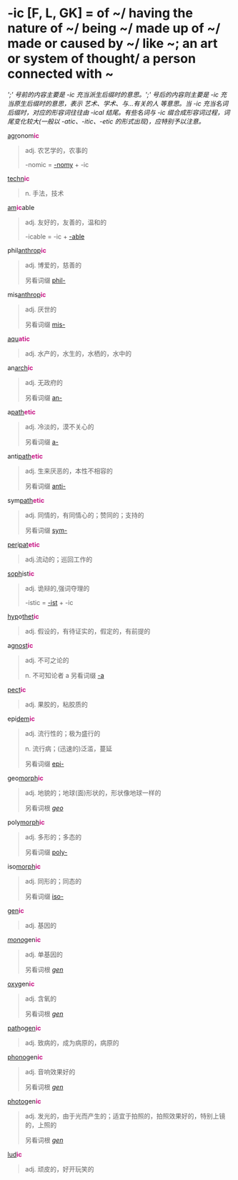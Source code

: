 # -ic [F, L, GK] = of ~/ having the nature of ~/ being ~/ made up of ~/ made or caused by ~/ like ~; an art or system of thought/ a person connected with ~

*';' 号前的内容主要是 -ic 充当派生后缀时的意思。';' 号后的内容则主要是 -ic 充当原生后缀时的意思，表示 艺术、学术、与...有关的人 等意思。当 -ic 充当名词后缀时，对应的形容词往往由 -ical 结尾。有些名词与 -ic 缀合成形容词过程，词尾变化较大(一般以 -atic、-itic、-etic 的形式出现)，应特别予以注意。*

[agr](_agr_.md)onom<b style="color: #C71585;">ic</b>
> adj. 农艺学的，农事的
>
> -nomic = [-nomy](-nomy.md) + -ic

[techn](_techn_.md)<b style="color: #C71585;">ic</b>
> n. 手法，技术

[am](_am_.md)<b style="color: #C71585;">ic</b>able
> adj. 友好的，友善的，温和的
>
> -icable = -ic + [-able](-able.md)

phil[anthrop](_anthrop_.md)<b style="color: #C71585;">ic</b>
> adj. 博爱的，慈善的
>
> 另看词缀 [phil-](phil-.md)

mis[anthrop](_anthrop_.md)<b style="color: #C71585;">ic</b>
> adj. 厌世的
>
> 另看词缀 [mis-](mis-.md)

[aqu](_aqu_.md)<b style="color: #C71585;">atic</b>
> adj. 水产的，水生的，水栖的，水中的

an[arch](_arch_.md)<b style="color: #C71585;">ic</b>
> adj. 无政府的
>
> 另看词缀 [an-](a-.2.md)

a[path](_pat_.2.md)<b style="color: #C71585;">etic</b>
> adj. 冷淡的，漠不关心的
>
> 另看词缀 [a-](a-.2.md)

anti[path](_pat_.2.md)<b style="color: #C71585;">etic</b>
> adj. 生来厌恶的，本性不相容的
>
> 另看词缀 [anti-](anti-.md)

sym[path](_pat_.2.md)<b style="color: #C71585;">etic</b>
> adj. 同情的，有同情心的；赞同的；支持的
>
> 另看词缀 [sym-](sym-.md)

[per](per-.md)i[pat](_pat_.1.md)<b style="color: #C71585;">etic</b>
> adj.流动的；巡回工作的

[soph](_soph_.md)ist<b style="color: #C71585;">ic</b>
> adj. 诡辩的,强词夺理的
>
> -istic = [-ist](-ist.md) + -ic

[hyp](hyp-.md)o[thet](_thet_.md)<b style="color: #C71585;">ic</b>
> adj. 假设的，有待证实的，假定的，有前提的

a[gnost](_gn_.md)<b style="color: #C71585;">ic</b>
> adj. 不可之论的
>
> n. 不可知论者
>a
> 另看词缀 [-a](a-.2.md)

[pect](_pact_.md)<b style="color: #C71585;">ic</b>
> adj. 果胶的，粘胶质的

epi[dem](_dem_.md)<b style="color: #C71585;">ic</b>
> adj. 流行性的；极为盛行的
>
> n. 流行病；(迅速的)泛滥，蔓延
>
> 另看词缀 [epi-](epi-.md)

geo[morph](_morph_.md)<b style="color: #C71585;">ic</b>
> adj. 地貌的；地球(面)形状的，形状像地球一样的
>
> 另看词根 [_geo_](_geo_.md)

poly[morph](_morph_.md)<b style="color: #C71585;">ic</b>
> adj. 多形的；多态的
>
> 另看词缀 [poly-](poly-.md)

iso[morph](_morph_.md)<b style="color: #C71585;">ic</b>
> adj. 同形的；同态的
>
> 另看词缀 [iso-](iso-.md)

[gen](_gen_.md)<b style="color: #C71585;">ic</b>
> adj. 基因的

[_mono_](_mon_.2.md)gen<b style="color: #C71585;">ic</b>
> adj. 单基因的
>
> 另看词根 [_gen_](_gen_.md)

[oxy](_oxy_.md)gen<b style="color: #C71585;">ic</b>
> adj. 含氧的
>
> 另看词根 [_gen_](_gen_.md)

[path](_pat_.2.md)o[gen](_gen_.md)<b style="color: #C71585;">ic</b>
> adj. 致病的，成为病原的，病原的

[phono](_phon_.md)gen<b style="color: #C71585;">ic</b>
> adj. 音响效果好的
>
> 另看词根 [_gen_](_gen_.md)

[photo](_phot_.md)gen<b style="color: #C71585;">ic</b>
> adj. 发光的，由于光而产生的；适宜于拍照的，拍照效果好的，特别上镜的，上照的
>
> 另看词根 [_gen_](_gen_.md)

[lud](_lud_.md)<b style="color: #C71585;">ic</b>
> adj. 顽皮的，好开玩笑的